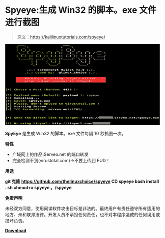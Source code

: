 # Spyeye:生成 Win32 的脚本。exe 文件进行截图

> 原文：<https://kalilinuxtutorials.com/spyeye/>

[![Spyeye : Script To Generate Win32 .exe File To Take Screenshots](img//be7a28abef387e8c8364487a1df88a4a.png "Spyeye : Script To Generate Win32 .exe File To Take Screenshots")](https://1.bp.blogspot.com/-VHMLsFfjKYY/XueuSYnylPI/AAAAAAAAGnI/4149tpAxyKgGW0qqEFcqAKIYuqUxlxMpACLcBGAsYHQ/s1600/SpyEye%25281%2529.png)

**SpyEye** 是生成 Win32 的脚本。exe 文件每隔 10 秒抓图一次。

**特性**

*   广域网上的作品:Serveo.net 的端口转发
*   完全检测不到(virustotal.com)->不要上传到 FUD！

**用途**

**git 克隆 https://github.com/thelinuxchoice/spyeye
CD spyeye
bash install . sh
chmod+x spyeye
。/spyeye**

**免责声明**

未经双方同意，使用间谍软件攻击目标是非法的。最终用户有责任遵守所有适用的地方、州和联邦法律。开发人员不承担任何责任，也不对本程序造成的任何误用或损坏负责。

[**Download**](https://github.com/thelinuxchoice/spyeye)
